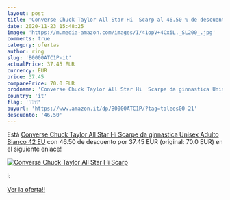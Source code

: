 ```yaml
---
layout: post
title: 'Converse Chuck Taylor All Star Hi  Scarp al 46.50 % de descuento'
date: 2020-11-23 15:48:25
image: 'https://m.media-amazon.com/images/I/41opV+4CxiL._SL200_.jpg'
comments: true
category: ofertas
author: ring
slug: 'B0000ATC1P-it'
actualPrice: 37.45 EUR
currency: EUR
price: 37.45
comparePrice: 70.0 EUR
prodname: 'Converse Chuck Taylor All Star Hi  Scarpe da ginnastica Unisex Adulto  Bianco  42 EU'
country: 'it'
flag: '🇮🇹'
buyurl: 'https://www.amazon.it/dp/B0000ATC1P/?tag=tolees00-21'
descuento: '46.50'
---
```


Está [Converse Chuck Taylor All Star Hi  Scarpe da ginnastica Unisex Adulto  Bianco  42 EU](https://www.amazon.it/dp/B0000ATC1P/?tag=tolees00-21) con 46.50 de descuento por 37.45 EUR (original: 70.0 EUR) en el siguiente enlace!

[![Converse Chuck Taylor All Star Hi  Scarp](https://m.media-amazon.com/images/I/41opV+4CxiL._SL200_.jpg)](https://www.amazon.it/dp/B0000ATC1P/?tag=tolees00-21)

ℹ️:


[Ver la oferta!!](https://www.amazon.it/dp/B0000ATC1P/?tag=tolees00-21)
